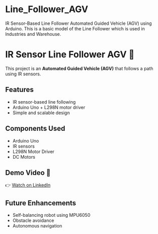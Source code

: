 # Line_Follower_AGV
IR Sensor-Based Line Follower Automated Guided Vehicle (AGV) using Arduino. This is a basic model of the Line Follower which is used in Industries and Warehouse. 

# IR Sensor Line Follower AGV 🚗

This project is an **Automated Guided Vehicle (AGV)** that follows a path using IR sensors.

## Features
- IR sensor-based line following
- Arduino Uno + L298N motor driver
- Simple and scalable design
 
## Components Used
- Arduino Uno
- IR sensors
- L298N Motor Driver
- DC Motors

## Demo Video 🎥
👉 [Watch on LinkedIn](www.linkedin.com/in/radhees-bala-2a08652b4)

## Future Enhancements
- Self-balancing robot using MPU6050
- Obstacle avoidance
- Autonomous navigation

